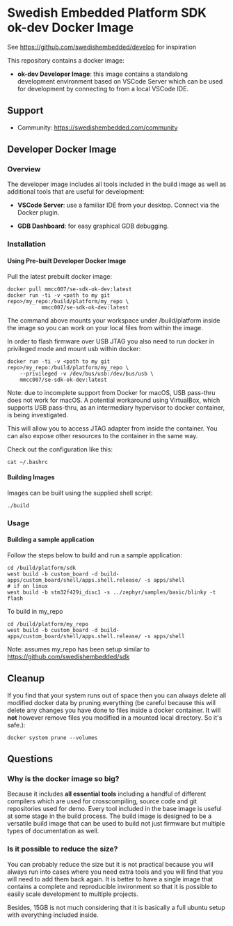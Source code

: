 # Swedish Embedded Platform SDK ok-dev Docker Image

See https://github.com/swedishembedded/develop for inspiration

This repository contains a docker image:

- **ok-dev Developer Image**: this image contains a standalong development environment based on VSCode Server which can be used for development by connecting to from a local VSCode IDE.

## Support

- Community: https://swedishembedded.com/community

## Developer Docker Image

### Overview

The developer image includes all tools included in the build image as well as
additional tools that are useful for development:

- **VSCode Server**: use a familiar IDE from your desktop. Connect via the Docker plugin.

- **GDB Dashboard**: for easy graphical GDB debugging.

### Installation

#### Using Pre-built Developer Docker Image

Pull the latest prebuilt docker image:

```
docker pull mmcc007/se-sdk-ok-dev:latest
docker run -ti -v <path to my git repo>/my_repo:/build/platform/my_repo \
           mmcc007/se-sdk-ok-dev:latest
```

The command above mounts your workspace under /build/platform inside the image so you can
work on your local files from within the image.

In order to flash firmware over USB JTAG you also need to run docker in
privileged mode and mount usb within docker:

```
docker run -ti -v <path to my git repo>/my_repo:/build/platform/my_repo \
	--privileged -v /dev/bus/usb:/dev/bus/usb \
    mmcc007/se-sdk-ok-dev:latest
```

Note: due to incomplete support from Docker for macOS, USB pass-thru does not work for macOS.
A potential workaround using VirtualBox, which supports USB pass-thru, as an intermediary hypervisor to docker container, is being investigated.

This will allow you to access JTAG adapter from inside the container. You can
also expose other resources to the container in the same way.

Check out the configuration like this:

```
cat ~/.bashrc
```

#### Building Images

Images can be built using the supplied shell script:

```
./build
```

### Usage

#### Building a sample application

Follow the steps below to build and run a sample application:

```
cd /build/platform/sdk
west build -b custom_board -d build-apps/custom_board/shell/apps.shell.release/ -s apps/shell
# if on linux
west build -b stm32f429i_disc1 -s ../zephyr/samples/basic/blinky -t flash
```

To build in my_repo

```
cd /build/platform/my_repo
west build -b custom_board -d build-apps/custom_board/shell/apps.shell.release/ -s apps/shell
```

Note: assumes my_repo has been setup similar to https://github.com/swedishembedded/sdk

## Cleanup

If you find that your system runs out of space then you can always delete all modified docker data by pruning everything (be careful because this will delete any changes you have done to files inside a docker container. It will **not** however remove files you modified in a mounted local directory. So it's safe.):

```
docker system prune --volumes
```

## Questions

### Why is the docker image so big?

Because it includes **all essential tools** including a handful of different
compilers which are used for crosscompiling, source code and git repositories
used for demo. Every tool included in the base image is useful at some stage in
the build process. The build image is designed to be a versatile build image
that can be used to build not just firmware but multiple types of documentation
as well.

### Is it possible to reduce the size?

You can probably reduce the size but it is not practical because you will
always run into cases where you need extra tools and you will find that you
will need to add them back again. It is better to have a single image that
contains a complete and reproducible invironment so that it is possible to
easily scale development to multiple projects.

Besides, 15GB is not much considering that it is basically a full ubuntu setup
with everything included inside.
